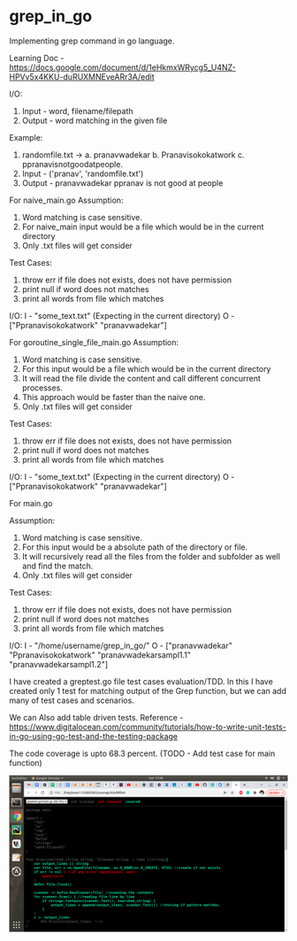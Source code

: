 # grep_in_go
Implementing grep command in go language.

Learning Doc - https://docs.google.com/document/d/1eHkmxWRycg5_U4NZ-HPVv5x4KKU-duRUXMNEveARr3A/edit

I/O:
1. Input - word, filename/filepath
2. Output - word matching in the given file

Example:
1. randomfile.txt -> a. pranavwadekar
                     b. Pranavisokokatwork
                     c. ppranavisnotgoodatpeople.
2. Input - ('pranav', 'randomfile.txt')
3. Output - pranavwadekar
            ppranav is not good at people


For naive_main.go
Assumption: 
1. Word matching is case sensitive.
2. For naive_main input would be a file which would be in the current directory
3. Only .txt files will get consider

Test Cases:
1. throw err if file does not exists, does not have permission
2. print null if word does not matches
3. print all words from file which matches

I/O:
I - "some_text.txt" (Expecting in the current directory)
O - ["Ppranavisokokatwork" "pranavwadekar"]

For goroutine_single_file_main.go
Assumption: 
1. Word matching is case sensitive.
2. For this input would be a file which would be in the current directory
3. It will read the file divide the content and call different concurrent processes. 
4. This approach would be faster than the naive one.
5. Only .txt files will get consider

Test Cases:
1. throw err if file does not exists, does not have permission
2. print null if word does not matches
3. print all words from file which matches

I/O:
I - "some_text.txt" (Expecting in the current directory)
O - ["Ppranavisokokatwork" "pranavwadekar"]

For main.go

Assumption: 
1. Word matching is case sensitive.
2. For this input would be a absolute path of the directory or file.
3. It will recursively read all the files from the folder and subfolder as well and find the match.
4. Only .txt files will get consider

Test Cases:
1. throw err if file does not exists, does not have permission
2. print null if word does not matches
3. print all words from file which matches

I/O:
I - "/home/username/grep_in_go/"
O - ["pranavwadekar" "Ppranavisokokatwork" "pranavwadekarsampl1.1" "pranavwadekarsampl1.2"]

I have created a greptest.go file test cases evaluation/TDD.
In this I have created only 1 test for matching output of the Grep function, but we can add many of
test cases and scenarios.

We can Also add table driven tests.
Reference - https://www.digitalocean.com/community/tutorials/how-to-write-unit-tests-in-go-using-go-test-and-the-testing-package

The code coverage is upto 68.3 percent.
(TODO - Add test case for main function)

![alt text](https://github.com/pranavwadekar98/grep_in_go/blob/develop/images/code_coverage.png?raw=true)
